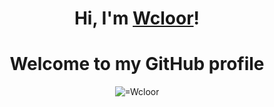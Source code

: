 <h1 align="center">Hi, I'm <a href="https://github.com/wcloor">Wcloor</a>!</h1>
<h1 align="center">Welcome to my GitHub profile</h1>
<p align="center"> <img src="https://github-readme-stats.vercel.app/api?username=Wcloor&show_icons=true" alt="=Wcloor" />




